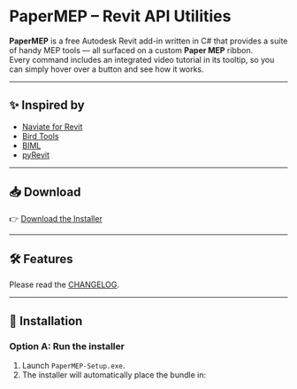 # PaperMEP – Revit API Utilities

**PaperMEP** is a free Autodesk Revit add-in written in C# that provides a suite of handy MEP tools — all surfaced on a custom **Paper MEP** ribbon.  
Every command includes an integrated video tutorial in its tooltip, so you can simply hover over a button and see how it works.

---

## ✨ Inspired by
- [Naviate for Revit](https://www.naviate.com/naviate-for-revit/)
- [Bird Tools](https://www.birdtools-developers.com/)
- [BIML](https://bimil.bimpeers.com/en)
- [pyRevit](https://github.com/pyrevitlabs/pyRevit)

---

## 📥 Download

👉 [Download the Installer](https://github.com/Cazorlas/PaperMEP-C/releases/tag/Installer)

---

## 🛠️ Features

Please read the [CHANGELOG](https://github.com/Cazorlas/PaperMEP-C/blob/main/CHANGELOG.md).

---

## 🚀 Installation

### Option A: Run the installer
1. Launch `PaperMEP-Setup.exe`.  
2. The installer will automatically place the bundle in:  
